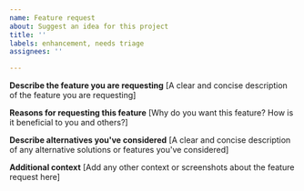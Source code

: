 ```yaml
---
name: Feature request
about: Suggest an idea for this project
title: ''
labels: enhancement, needs triage
assignees: ''

---
```


**Describe the feature you are requesting**
[A clear and concise description of the feature you are requesting]

**Reasons for requesting this feature**
[Why do you want this feature? How is it beneficial to you and others?]


**Describe alternatives you've considered**
[A clear and concise description of any alternative solutions or features you've considered]

**Additional context**
[Add any other context or screenshots about the feature request here]
